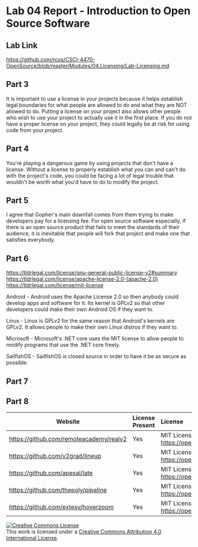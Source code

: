 # Lab 04 Report - Introduction to Open Source Software
## Lab Link
https://github.com/rcos/CSCI-4470-OpenSource/blob/master/Modules/04.Licensing/Lab-Licensing.md

## Part 3
It is important to use a license in your projects because it helps establish legal boundaries for what people are allowed to do and what they are NOT allowed to do. Putting a license on your project also allows other people who wish to use your project to actually use it in the first place. If you do not have a proper license on your project, they could legally be at risk for using code from your project. 

## Part 4
You're playing a dangerous game by using projects that don't have a license. Without a license to properly establish what you can and can't do with the project's code, you could be facing a lot of legal trouble that wouldn't be worth what you'd have to do to modify the project. 

## Part 5
I agree that Gopher's main downfall comes from them trying to make developers pay for a licensing fee. For open source software especially, if there is an open source product that fails to meet the standards of their audience, it is inevitable that people will fork that project and make one that satisfies everybody. 

## Part 6
https://tldrlegal.com/license/gnu-general-public-license-v2#summary
https://tldrlegal.com/license/apache-license-2.0-(apache-2.0)
https://tldrlegal.com/license/mit-license

Android - Android uses the Apache License 2.0 so then anybody could develop apps and software for it. Its kernel is GPLv2 so that other developers could make their own Android OS if they want to.

Linux - Linux is GPLv2 for the same reason that Android's kernels are GPLv2. It allows people to make their own LInux distros if they want to.

Microsoft - Microsoft's .NET core uses the MIT license to allow people to modify programs that use the .NET core freely. 

SailfishOS - SailfishOS is closed source in order to have it be as secure as possible.


## Part 7




## Part 8
Website | License Present | License
---------|:----------|:-------
https://github.com/remoteacademy/realv2 | Yes | MIT License https://opensource.org/licenses/MIT
https://github.com/v2grad/lineup | Yes | MIT License https://opensource.org/licenses/MIT
https://github.com/apexal/late | Yes | MIT License https://opensource.org/licenses/MIT
https://github.com/thepoly/pipeline | Yes | MIT License https://opensource.org/licenses/MIT
https://github.com/extesy/hoverzoom | Yes | MIT License https://opensource.org/licenses/MIT
 

<a rel="license" href="http://creativecommons.org/licenses/by/4.0/"><img alt="Creative Commons License" style="border-width:0" src="https://i.creativecommons.org/l/by/4.0/88x31.png" /></a><br />
This work is licensed under a <a rel="license" href="http://creativecommons.org/licenses/by/4.0/">Creative Commons Attribution 4.0 International License</a>.